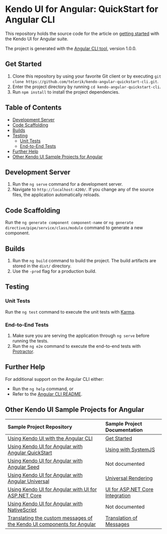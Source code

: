 # Kendo UI for Angular: QuickStart for Angular CLI

This repository holds the source code for the article on [getting started](http://www.telerik.com/kendo-angular-ui/getting-started/#installation) with the Kendo UI for Angular suite.

The project is generated with the [Angular CLI tool](https://github.com/angular/angular-cli), version 1.0.0.

## Get Started

1. Clone this repository by using your favorite Git client or by executing `git clone https://github.com/telerik/kendo-angular-quickstart-cli.git`.
1. Enter the project directory by running `cd kendo-angular-quickstart-cli`.
1. Run `npm install` to install the project dependencies.

## Table of Contents

* [Development Server](#development-server)
* [Code Scaffolding](#code-scaffolding)
* [Builds](#builds)
* [Testing](#testing)
    * [Unit Tests](#unit-tests)
    * [End-to-End Tests](#end-to-end-tests)
* [Further Help](#further-help)
* [Other Kendo UI Sample Projects for Angular](#other-kendo-ui-sample-projects-for-angular)

## Development Server

1. Run the `ng serve` command for a development server.
1. Navigate to `http://localhost:4200/`. If you change any of the source files, the application automatically reloads.

## Code Scaffolding

Run the `ng generate component component-name` or `ng generate directive/pipe/service/class/module` command to generate a new component.

## Builds

1. Run the `ng build` command to build the project. The build artifacts are stored in the `dist/` directory.
1. Use the `-prod` flag for a production build.

## Testing

### Unit Tests

Run the `ng test` command to execute the unit tests with [Karma](https://karma-runner.github.io).

### End-to-End Tests

1. Make sure you are serving the application through `ng serve` before running the tests.
1. Run the `ng e2e` command to execute the end-to-end tests with [Protractor](http://www.protractortest.org/).

## Further Help

For additional support on the Angular CLI either:

* Run the `ng help` command, or
* Refer to the [Angular CLI README](https://github.com/angular/angular-cli/blob/master/README.md).

## Other Kendo UI Sample Projects for Angular

|Sample Project Repository                                        |Sample Project Documentation |
|:---                                                             |:---                         |
|[Using Kendo UI with the Angular CLI](https://github.com/telerik/kendo-angular-quickstart-cli) |[Get Started](http://www.telerik.com/kendo-angular-ui/getting-started/)|
|[Using Kendo UI for Angular with Angular QuickStart](https://github.com/telerik/kendo-angular-quickstart) |[Using with SystemJS](http://www.telerik.com/kendo-angular-ui/components/installation/system-js/)|
|[Using Kendo UI for Angular with Angular Seed](https://github.com/telerik/kendo-angular-quickstart-seed)  |Not documented        |
|[Using Kendo UI for Angular with Angular Universal](https://github.com/telerik/kendo-angular-universal-demo) |[Universal Rendering](http://www.telerik.com/kendo-angular-ui/components/framework/universal/)|
|[Using Kendo UI for Angular with UI for ASP.NET Core](https://github.com/telerik/kendo-angular-demo-aspnetcore-data/tree/master) |[UI for ASP.NET Core Integration](http://www.telerik.com/kendo-angular-ui/components/dataquery/mvc-integration/)|
|[Using Kendo UI for Angular with NativeScript](https://github.com/telerik/ng2-dashboard)                     |Not documented   |
|[Translating the custom messages of the Kendo UI components for Angular](https://github.com/telerik/kendo-angular-i18n-sample) |[Translation of Messages](http://www.telerik.com/kendo-angular-ui/components/localization/messages/)|
